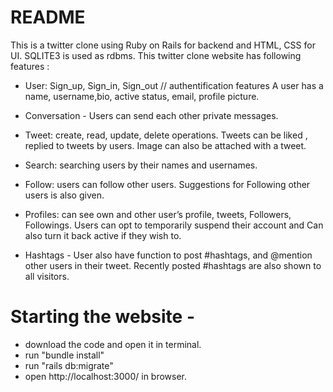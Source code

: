 # README

This is a twitter clone using Ruby on Rails for backend and HTML, CSS for UI.
SQLITE3 is used as rdbms. This twitter clone website has following features :

* User: Sign_up, Sign_in, Sign_out // authentification features
	A user has a name, username,bio, active status, email,   profile picture.

* Conversation - Users can send each other private messages. 

* Tweet: create, read, update, delete operations.
	Tweets can be liked , replied to tweets by users.
	Image can also be attached with a tweet.

* Search: searching users by their names and usernames. 

* Follow: users can follow other users. Suggestions for
	Following other users is also given.

* Profiles: can see own and other user’s profile, tweets,
	Followers, Followings.
	Users can opt to temporarily suspend their account and
	Can also turn it back active if they wish to.

* Hashtags - User also have function to post #hashtags, and 
	@mention other users in their tweet.
	Recently posted #hashtags are also shown to all visitors. 




# Starting the website - 

* download the code and open it in terminal.
* run "bundle install"
* run "rails db:migrate"
* open http://localhost:3000/ in browser.
